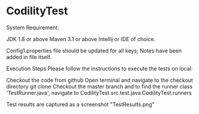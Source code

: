 # CodilityTest
System Requirement:

JDK 1.8 or above Maven 3.1 or above Intellij or IDE of choice.

Config1.properties file should be updated for all keys; Notes have been added in file itself.

Execution Steps Please follow the instructions to execute the tests on local:

Checkout the code from github Open terminal and navigate to the checkout directory git clone 
Checkout the master branch and to find the runner class 'TestRunner.java', navigate to CodilityTest.src.test.java.CodilityTest.runners

Test results are captured as a screenshot "TestResults.png"
